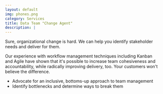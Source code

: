 ```yaml
---
layout: default
img: phones.png
category: Services
title: Data Team "Change Agent"
description: |
---
```

Sure, organizational change is hard. We can help you identify stakeholder needs and deliver for them.

Our experience with workflow management techniques including Kanban and Agile have shown that it's possible to increase team cohesiveness and accountability, while radically improving delivery, too. Your customers won't believe the difference.

* Advocate for an inclusive, bottoms-up approach to team management
* Identify bottlenecks and determine ways to break them